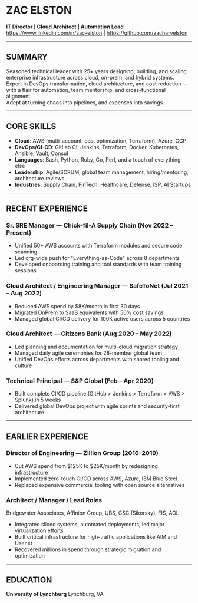 # ZAC ELSTON  
**IT Director | Cloud Architect | Automation Lead**  
https://www.linkedin.com/in/zac-elston | https://github.com/zacharyelston

---

## SUMMARY  
Seasoned technical leader with 25+ years designing, building, and scaling enterprise infrastructure across cloud, on-prem, and hybrid systems.  
Expert in DevOps transformation, cloud architecture, and cost reduction — with a flair for automation, team mentorship, and cross-functional alignment.  
Adept at turning chaos into pipelines, and expenses into savings.

---

## CORE SKILLS  
- **Cloud**: AWS (multi-account, cost optimization, Terraform), Azure, GCP  
- **DevOps/CI-CD**: GitLab CI, Jenkins, Terraform, Docker, Kubernetes, Ansible, Vault, Consul  
- **Languages**: Bash, Python, Ruby, Go, Perl, and a touch of everything else  
- **Leadership**: Agile/SCRUM, global team management, hiring/mentoring, architecture reviews  
- **Industries**: Supply Chain, FinTech, Healthcare, Defense, ISP, AI Startups

---

## RECENT EXPERIENCE  

### Sr. SRE Manager — Chick-fil-A Supply Chain (Nov 2022 – Present)  
- Unified 50+ AWS accounts with Terraform modules and secure code scanning  
- Led org-wide push for "Everything-as-Code" across 8 departments  
- Developed onboarding training and tool standards with team training sessions  

### Cloud Architect / Engineering Manager — SafeToNet (Jul 2021 – Aug 2022)  
- Reduced AWS spend by $8K/month in first 30 days  
- Migrated OnPrem to SaaS equivalents with 50% cost savings  
- Managed global CI/CD delivery for 100K active users across 5 countries  

### Cloud Architect — Citizens Bank (Aug 2020 – May 2022)  
- Led planning and documentation for multi-cloud migration strategy  
- Managed daily agile ceremonies for 28-member global team  
- Unified DevOps efforts across departments with shared tooling and culture  

### Technical Principal — S&P Global (Feb – Apr 2020)  
- Built complete CI/CD pipeline (GitHub > Jenkins > Terraform > AWS > Splunk) in 5 weeks  
- Delivered global DevOps project with agile sprints and security-first architecture  

---

## EARLIER EXPERIENCE  

### Director of Engineering — Zillion Group (2016–2019)  
- Cut AWS spend from $125K to $25K/month by redesigning infrastructure  
- Implemented zero-touch CI/CD across AWS, Azure, IBM Blue Steel  
- Replaced expensive commercial tooling with open source alternatives  

### Architect / Manager / Lead Roles  
Bridgewater Associates, Affinion Group, UBS, CSC (Sikorsky), FIS, AOL  
- Integrated siloed systems, automated deployments, led major virtualization efforts  
- Built critical infrastructure for high-traffic applications like AIM and Usenet  
- Recovered millions in spend through strategic migration and optimization  

---

## EDUCATION  
**University of Lynchburg** 
Lynchburg, VA
